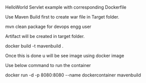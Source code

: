 HelloWorld Servlet example with corresponding Dockerfile

Use Maven Build first to create war file in Target folder.

mvn clean package for devops engg user

Artifact will be created in target folder.

docker build -t mavenbuild .

Once this is done u will be see image using docker image

Use below command to run the container

docker run -d -p 8080:8080 --name dockercontainer mavenbuild
